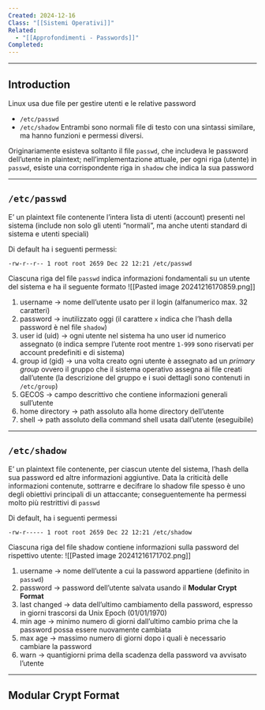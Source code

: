 ```yaml
---
Created: 2024-12-16
Class: "[[Sistemi Operativi]]"
Related:
  - "[[Approfondimenti - Passwords]]"
Completed:
---
```

---
## Introduction
Linux usa due file per gestire utenti e le relative password
- `/etc/passwd`
- `/etc/shadow`
Entrambi sono normali file di testo con una sintassi similare, ma hanno funzioni e permessi diversi.

Originariamente esisteva soltanto il file `passwd`, che includeva le password dell’utente in plaintext; nell’implementazione attuale, per ogni riga (utente) in `passwd`, esiste una corrispondente riga in `shadow` che indica la sua password

---
## `/etc/passwd`
E’ un plaintext file contenente l’intera lista di utenti (account) presenti nel sistema (include non solo gli utenti “normali”, ma anche utenti standard di sistema e utenti speciali)

Di default ha i seguenti permessi:
```
-rw-r--r-- 1 root root 2659 Dec 22 12:21 /etc/passwd
```

Ciascuna riga del file `passwd` indica informazioni fondamentali su un utente del sistema e ha il seguente formato
![[Pasted image 20241216170859.png]]
1. username → nome dell’utente usato per il login (alfanumerico max. 32 caratteri)
2. password → inutilizzato oggi (il carattere `x` indica che l’hash della password è nel file `shadow`)
3. user id (uid) → ogni utente nel sistema ha uno user id numerico assegnato (`0` indica sempre l’utente root mentre `1-999` sono riservati per account predefiniti e di sistema)
4. group id (gid) → una volta creato ogni utente è assegnato ad un *primary group* ovvero il gruppo che il sistema operativo assegna ai file creati dall’utente (la descrizione del gruppo e i suoi dettagli sono contenuti in `/etc/group`)
5. GECOS → campo descrittivo che contiene informazioni generali sull’utente
6. home directory → path assoluto alla home directory dell’utente
7. shell → path assoluto della command shell usata dall’utente (eseguibile)

---
## `/etc/shadow`
E’ un plaintext file contenente, per ciascun utente del sistema, l’hash della sua password ed altre informazioni aggiuntive. Data la criticità delle informazioni contenute, sottrarre e decifrare lo shadow file spesso è uno degli obiettivi principali di un attaccante; conseguentemente ha permessi molto più restrittivi di `passwd`

Di default, ha i seguenti permessi
```
-rw-r----- 1 root root 2659 Dec 22 12:21 /etc/shadow
```

Ciascuna riga del file shadow contiene informazioni sulla password del rispettivo utente:
![[Pasted image 20241216171702.png]]
1. username → nome dell’utente a cui la password appartiene (definito in `passwd`)
2. password → password dell’utente salvata usando il **Modular Crypt Format**
3. last changed → data dell’ultimo cambiamento della password, espresso in giorni trascorsi da Unix Epoch (01/01/1970)
4. min age → minimo numero di giorni dall’ultimo cambio prima che la password possa essere nuovamente cambiata
5. max age → massimo numero di giorni dopo i quali è necessario cambiare la password
6. warn → quantigiorni prima della scadenza della password va avvisato l’utente

---
## Modular Crypt Format